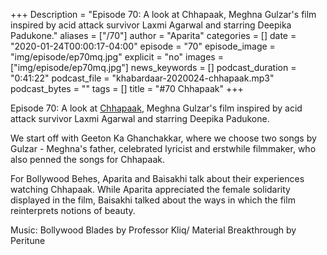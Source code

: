+++
Description = "Episode 70: A look at Chhapaak, Meghna Gulzar's film inspired by acid attack survivor Laxmi Agarwal and starring Deepika Padukone."
aliases = ["/70"]
author = "Aparita"
categories = []
date = "2020-01-24T00:00:17-04:00"
episode = "70"
episode_image = "img/episode/ep70mq.jpg"
explicit = "no"
images = ["img/episode/ep70mq.jpg"]
news_keywords = []
podcast_duration = "0:41:22"
podcast_file = "khabardaar-2020024-chhapaak.mp3"
podcast_bytes = ""
tags = []
title = "#70 Chhapaak"
+++

Episode 70: A look at [Chhapaak](https://www.youtube.com/watch?v=kXVf-KLyybk), Meghna Gulzar's film inspired by acid attack survivor Laxmi Agarwal and starring Deepika Padukone.

We start off with Geeton Ka Ghanchakkar, where we choose two songs by Gulzar - Meghna's father, celebrated lyricist and erstwhile filmmaker, who also penned the songs for Chhapaak.

For Bollywood Behes, Aparita and Baisakhi talk about their experiences watching Chhapaak. While Aparita appreciated the female solidarity displayed in the film, Baisakhi talked about the ways in which the film reinterprets notions of beauty.

Music: Bollywood Blades by Professor Kliq/ Material Breakthrough by Peritune